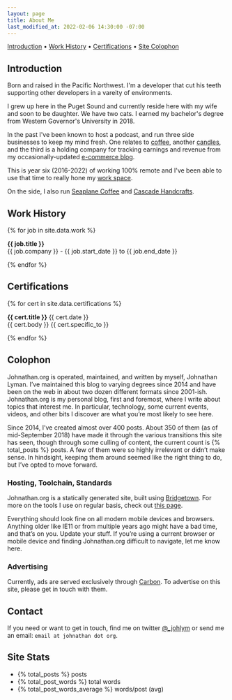 ```yaml
---
layout: page
title: About Me
last_modified_at: 2022-02-06 14:30:00 -07:00
---
```


<p class="text-center">
  <a href="#introduction">Introduction</a> • 
  <a href="#work-history">Work History</a> • 
  <a href="#certifications">Certifications</a> • 
  <a href="#colophon">Site Colophon</a>
</p>

## Introduction

Born and raised in the Pacific Northwest. I'm a developer that cut his teeth supporting other developers in a vareity of environments. 

I grew up here in the Puget Sound and currently reside here with my wife and soon to be daughter. We have two cats. I earned my bachelor's degree from Western Governor's University in 2018. 

In the past I've been known to host a podcast, and run three side businesses to keep my mind fresh. One relates to [coffee](https://kenmorecoffee.com), another [candles](https://cascadehandcrafts.com), and the third is a holding company for tracking earnings and revenue from my occasionally-updated [e-commerce blog](https://sellerjournal.com).

This is year six (2016-2022) of working 100% remote and I've been able to use that time to really hone my [work space](/using/). 

<p>On the side, I also run <a href="https://seaplanecoffee.com" target="_blank">Seaplane Coffee</a> and <a href="https://cascadehandcrafts.com" target="_blank">Cascade Handcrafts</a>.</p>

## Work History

{% for job in site.data.work %}
<p class="py-3 my-0 border-bottom"><strong>{{ job.title }}</strong><br />{{ job.company }} - {{ job.start_date }} to {{ job.end_date }}</p>
{% endfor %}

## Certifications

{% for cert in site.data.certifications %}
<p class="py-3 my-0 border-bottom">
  <strong>{{ cert.title }}</strong> <span class="text-small text-muted">{{ cert.date }}</span><br />
  <span class="badge rounded-pill bg-dark text-light">{{ cert.body }}</span> <span class="badge rounded-pill bg-light text-dark">{{ cert.specific_to }}</span>
</p>
{% endfor %}

## Colophon

Johnathan.org is operated, maintained, and written by myself, Johnathan Lyman. I’ve maintained this blog to varying degrees since 2014 and have been on the web in about two dozen different formats since 2001-ish. Johnathan.org is my personal blog, first and foremost, where I write about topics that interest me. In particular, technology, some current events, videos, and other bits I discover are what you’re most likely to see here.

Since 2014, I’ve created almost over 400 posts. About 350 of them (as of mid-September 2018) have made it through the various transitions this site has seen, though through some culling of content, the current count is {% total_posts %} posts. A few of them were so highly irrelevant or didn’t make sense. In hindsight, keeping them around seemed like the right thing to do, but I’ve opted to move forward.

### Hosting, Toolchain, Standards

Johnathan.org is a statically generated site, built using [Bridgetown](https://github.com/bridgetownrb/bridgetown). For more on the tools I use on regular basis, check out [this page](/using). 

Everything should look fine on all modern mobile devices and browsers. Anything older like IE11 or from multiple years ago might have a bad time, and that’s on you. Update your stuff. If you’re using a current browser or mobile device and finding Johnathan.org difficult to navigate, let me know here.

### Advertising

Currently, ads are served exclusively through [Carbon](https://www.carbonads.net). To advertise on this site, please get in touch with them.

## Contact

If you need or want to get in touch, find me on twitter <a href="https://twitter.com/_johlym">@_johlym</a> or send me an email: `email at johnathan dot org`.

## Site Stats

<p>
  <ul class="px-0 list-unstyled">
    <li>{% total_posts %} posts</li>
    <li>{% total_post_words %} total words</li>
    <li>{% total_post_words_average %} words/post (avg)</li>
  </ul>
</p>